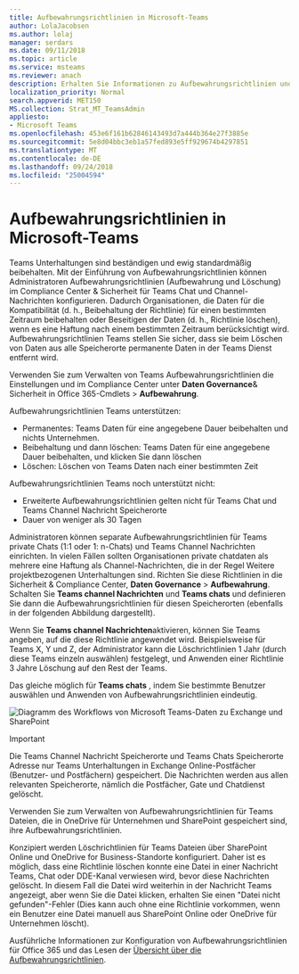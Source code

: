 ```yaml
---
title: Aufbewahrungsrichtlinien in Microsoft-Teams
author: LolaJacobsen
ms.author: lolaj
manager: serdars
ms.date: 09/11/2018
ms.topic: article
ms.service: msteams
ms.reviewer: anach
description: Erhalten Sie Informationen zu Aufbewahrungsrichtlinien und wie sie in Teams verwaltet.
localization_priority: Normal
search.appverid: MET150
MS.collection: Strat_MT_TeamsAdmin
appliesto:
- Microsoft Teams
ms.openlocfilehash: 453e6f161b62846143493d7a444b364e27f3885e
ms.sourcegitcommit: 5e8d04bbc3eb1a57fed893e5ff929674b4297851
ms.translationtype: MT
ms.contentlocale: de-DE
ms.lasthandoff: 09/24/2018
ms.locfileid: "25004594"
---
```

# <a name="retention-policies-in-microsoft-teams"></a>Aufbewahrungsrichtlinien in Microsoft-Teams

Teams Unterhaltungen sind beständigen und ewig standardmäßig beibehalten. Mit der Einführung von Aufbewahrungsrichtlinien können Administratoren Aufbewahrungsrichtlinien (Aufbewahrung und Löschung) im Compliance Center & Sicherheit für Teams Chat und Channel-Nachrichten konfigurieren. Dadurch Organisationen, die Daten für die Kompatibilität (d. h., Beibehaltung der Richtlinie) für einen bestimmten Zeitraum beibehalten oder Beseitigen der Daten (d. h., Richtlinie löschen), wenn es eine Haftung nach einem bestimmten Zeitraum berücksichtigt wird. Aufbewahrungsrichtlinien Teams stellen Sie sicher, dass sie beim Löschen von Daten aus alle Speicherorte permanente Daten in der Teams Dienst entfernt wird. 

Verwenden Sie zum Verwalten von Teams Aufbewahrungsrichtlinien die Einstellungen und im Compliance Center unter **Daten Governance**& Sicherheit in Office 365-Cmdlets > **Aufbewahrung**.

Aufbewahrungsrichtlinien Teams unterstützen: 
    
- Permanentes: Teams Daten für eine angegebene Dauer beibehalten und nichts Unternehmen.
- Beibehaltung und dann löschen: Teams Daten für eine angegebene Dauer beibehalten, und klicken Sie dann löschen
- Löschen: Löschen von Teams Daten nach einer bestimmten Zeit

Aufbewahrungsrichtlinien Teams noch unterstützt nicht:

- Erweiterte Aufbewahrungsrichtlinien gelten nicht für Teams Chat und Teams Channel Nachricht Speicherorte
- Dauer von weniger als 30 Tagen

Administratoren können separate Aufbewahrungsrichtlinien für Teams private Chats (1:1 oder 1: n-Chats) und Teams Channel Nachrichten einrichten. In vielen Fällen sollten Organisationen private chatdaten als mehrere eine Haftung als Channel-Nachrichten, die in der Regel Weitere projektbezogenen Unterhaltungen sind. Richten Sie diese Richtlinien in die Sicherheit & Compliance Center, **Daten Governance** > **Aufbewahrung**. Schalten Sie **Teams channel Nachrichten** und **Teams chats** und definieren Sie dann die Aufbewahrungsrichtlinien für diesen Speicherorten (ebenfalls in der folgenden Abbildung dargestellt). 

Wenn Sie **Teams channel Nachrichten**aktivieren, können Sie Teams angeben, auf die diese Richtlinie angewendet wird. Beispielsweise für Teams X, Y und Z, der Administrator kann die Löschrichtlinien 1 Jahr (durch diese Teams einzeln auswählen) festgelegt, und Anwenden einer Richtlinie 3 Jahre Löschung auf den Rest der Teams. 

Das gleiche möglich für **Teams chats** , indem Sie bestimmte Benutzer auswählen und Anwenden von Aufbewahrungsrichtlinien eindeutig. 

![Diagramm des Workflows von Microsoft Teams-Daten zu Exchange und SharePoint](media/Retention-Policies.png)


> [!IMPORTANT]
> Die Teams Channel Nachricht Speicherorte und Teams Chats Speicherorte Adresse nur Teams Unterhaltungen in Exchange Online-Postfächer (Benutzer- und Postfächern) gespeichert. Die Nachrichten werden aus allen relevanten Speicherorte, nämlich die Postfächer, Gate und Chatdienst gelöscht. 
> 
> Verwenden Sie zum Verwalten von Aufbewahrungsrichtlinien für Teams Dateien, die in OneDrive für Unternehmen und SharePoint gespeichert sind, ihre Aufbewahrungsrichtlinien.

Konzipiert werden Löschrichtlinien für Teams Dateien über SharePoint Online und OneDrive for Business-Standorte konfiguriert. Daher ist es möglich, dass eine Richtlinie löschen konnte eine Datei in einer Nachricht Teams, Chat oder DDE-Kanal verwiesen wird, bevor diese Nachrichten gelöscht. In diesem Fall die Datei wird weiterhin in der Nachricht Teams angezeigt, aber wenn Sie die Datei klicken, erhalten Sie einen "Datei nicht gefunden"-Fehler (Dies kann auch ohne eine Richtlinie vorkommen, wenn ein Benutzer eine Datei manuell aus SharePoint Online oder OneDrive für Unternehmen löscht).

Ausführliche Informationen zur Konfiguration von Aufbewahrungsrichtlinien für Office 365 und das Lesen der [Übersicht über die Aufbewahrungsrichtlinien](https://support.office.com/article/overview-of-retention-policies-5e377752-700d-4870-9b6d-12bfc12d2423).
 
